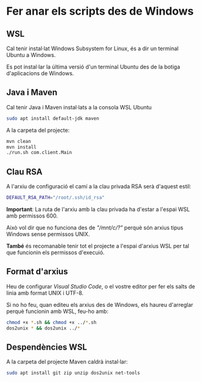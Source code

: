 # Fer anar els scripts des de Windows

## WSL

Cal tenir instal·lat Windows Subsystem for Linux, és a dir un terminal Ubuntu a Windows. 

Es pot instal·lar la última versió d'un terminal Ubuntu des de la botiga d'aplicacions de Windows.

## Java i Maven

Cal tenir Java i Maven instal·lats a la consola WSL Ubuntu
```bash
sudo apt install default-jdk maven
```

A la carpeta del projecte:
```bash
mvn clean
mvn install
./run.sh com.client.Main
```

## Clau RSA

A l'arxiu de configuració el camí a la clau privada RSA serà d'aquest estil:
```bash
DEFAULT_RSA_PATH="/root/.ssh/id_rsa"
```
**Important**: La ruta de l'arxiu amb la clau privada ha d'estar a l'espai WSL amb permissos 600. 

Això vol dir que no funciona des de *"/mnt/c/?"* perquè són arxius tipus Windows sense permissos UNIX.

**També** és recomanable tenir tot el projecte a l'espai d'arxius WSL per tal que funcionin els permissos d'execuió.

## Format d'arxius

Heu de configurar *Visual Studio Code*, o el vostre editor per fer els salts de linia amb format UNIX i UTF-8.

Si no ho feu, quan editeu els arxius des de Windows, els haureu d'arreglar perquè funcionin amb WSL, feu-ho amb:
```bash
chmod +x *.sh && chmod +x ../*.sh
dos2unix * && dos2unix ../*
```

## Despendències WSL

A la carpeta del projecte Maven caldrà instal·lar:
```bash
sudo apt install git zip unzip dos2unix net-tools
```
